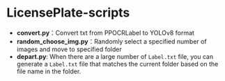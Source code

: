 # LicensePlate-scripts

- **convert.py**：Convert txt from PPOCRLabel to YOLOv8 format
- **random_choose_img.py**：Randomly select a specified number of images and move to specified folder
- **depart.py**: When there are a large number of `Label.txt` file, you can generate a `Label.txt` file that matches the current folder based on the file name in the folder.
